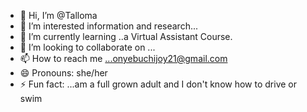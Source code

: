 - 👋 Hi, I’m @Talloma
- 👀 I’m interested information and research...
- 🌱 I’m currently learning ..a Virtual Assistant Course.
- 💞️ I’m looking to collaborate on ...
- 📫 How to reach me ...onyebuchijoy21@gmail.com 
- 😄 Pronouns: she/her
- ⚡ Fun fact: ...am a full grown adult and I don't know how to drive or swim

<!---
Talloma/Talloma is a ✨ special ✨ repository because its `README.md` (this file) appears on your GitHub profile.
You can click the Preview link to take a look at your changes.
--->
